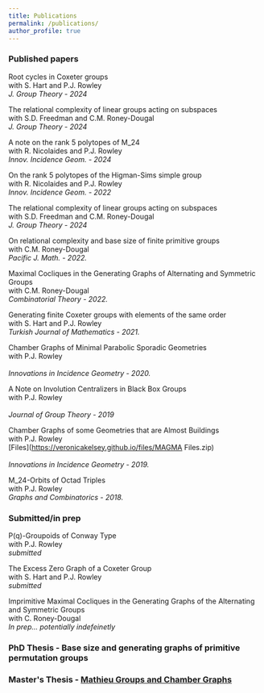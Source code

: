 ```yaml
---
title: Publications
permalink: /publications/
author_profile: true
---
```


### Published papers

Root cycles in Coxeter groups <br>
with S. Hart and P.J. Rowley <br>
*J. Group Theory - 2024*

The relational complexity of linear groups acting on subspaces <br>
with S.D. Freedman and C.M. Roney-Dougal <br>
*J. Group Theory - 2024*

A note on the rank 5 polytopes of  M_24 <br>
with R. Nicolaides and P.J. Rowley <br>
*Innov. Incidence Geom. - 2024*

On the rank 5 polytopes of the Higman-Sims simple group <br>
with R. Nicolaides and P.J. Rowley <br>
*Innov. Incidence Geom. - 2022*

The relational complexity of linear groups acting on subspaces <br>
with S.D. Freedman and C.M. Roney-Dougal <br>
*J. Group Theory - 2024*

On relational complexity and base size of finite primitive groups <br>
with C.M. Roney-Dougal <br>
*Pacific J. Math. - 2022.* 

Maximal Cocliques in the Generating Graphs of Alternating and Symmetric Groups <br>
with C.M. Roney-Dougal <br>
*Combinatorial Theory - 2022.* 

Generating finite Coxeter groups with elements of the same order <br>
with S. Hart and P.J. Rowley <br>
*Turkish Journal of Mathematics - 2021.*

Chamber Graphs of Minimal Parabolic Sporadic Geometries <br>
with P.J. Rowley <br>                              
*Innovations in Incidence Geometry - 2020.*

A Note on Involution Centralizers in Black Box Groups <br>
with P.J. Rowley <br>                                               
*Journal of Group Theory - 2019*

Chamber Graphs of some Geometries that are Almost Buildings <br>
with P.J. Rowley  <br>
[Files](https://veronicakelsey.github.io/files/MAGMA Files.zip)   <br>                   
*Innovations in Incidence Geometry - 2019.*

M_24-Orbits of Octad Triples <br>
with P.J. Rowley <br> 
*Graphs and Combinatorics - 2018.*


### Submitted/in prep

P(q)-Groupoids of Conway Type <br>
with P.J. Rowley <br>
*submitted*

The Excess Zero Graph of a Coxeter Group <br>
with S. Hart and P.J. Rowley <br>
*submitted*

Imprimitive Maximal Cocliques in the Generating Graphs of the Alternating and Symmetric Groups <br>
with C. Roney-Dougal <br>
*In prep... potentially indefeinetly*

### PhD Thesis - Base size and generating graphs of primitive permutation groups

### Master's Thesis - [Mathieu Groups and Chamber Graphs](https://veronicakelsey.github.io/files/MathieuGroups.pdf)  



